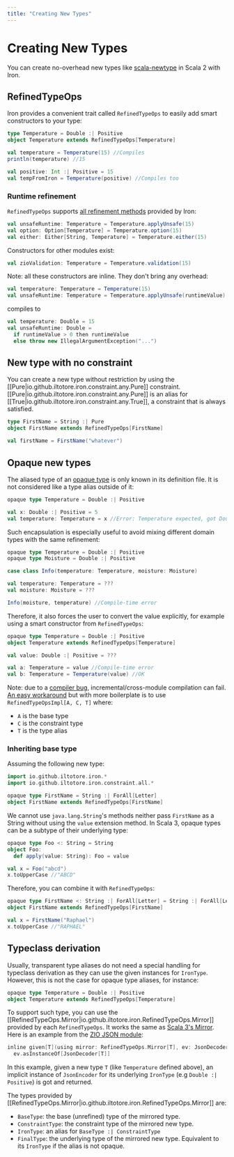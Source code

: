 ```yaml
---
title: "Creating New Types"
---
```


# Creating New Types

You can create no-overhead new types like [scala-newtype](https://github.com/estatico/scala-newtype) in Scala 2 with Iron.

## RefinedTypeOps

Iron provides a convenient trait called `RefinedTypeOps` to easily add smart constructors to your type:

```scala
type Temperature = Double :| Positive
object Temperature extends RefinedTypeOps[Temperature]
```

```scala
val temperature = Temperature(15) //Compiles
println(temperature) //15

val positive: Int :| Positive = 15
val tempFromIron = Temperature(positive) //Compiles too
```

### Runtime refinement

`RefinedTypeOps` supports [all refinement methods](refinement.md) provided by Iron:

```scala
val unsafeRuntime: Temperature = Temperature.applyUnsafe(15)
val option: Option[Temperature] = Temperature.option(15)
val either: Either[String, Temperature] = Temperature.either(15)
```

Constructors for other modules exist:

```scala
val zioValidation: Temperature = Temperature.validation(15)
```

Note: all these constructors are inline. They don't bring any overhead:

```scala
val temperature: Temperature = Temperature(15)
val unsafeRuntime: Temperature = Temperature.applyUnsafe(runtimeValue)
```

compiles to

```scala
val temperature: Double = 15
val unsafeRuntime: Double =
  if runtimeValue > 0 then runtimeValue
  else throw new IllegalArgumentException("...")
```

## New type with no constraint

You can create a new type without restriction by using the [[Pure|io.github.iltotore.iron.constraint.any.Pure]]
constraint. [[Pure|io.github.iltotore.iron.constraint.any.Pure]] is an alias for
[[True|io.github.iltotore.iron.constraint.any.True]], a constraint that is always satisfied.

```scala
type FirstName = String :| Pure
object FirstName extends RefinedTypeOps[FirstName]
```
```scala
val firstName = FirstName("whatever")
```

## Opaque new types

The aliased type of an [opaque type](https://docs.scala-lang.org/scala3/book/types-opaque-types.html) is only known in its definition file. It is not considered like a type alias outside of it:

```scala
opaque type Temperature = Double :| Positive
```

```scala
val x: Double :| Positive = 5
val temperature: Temperature = x //Error: Temperature expected, got Double :| Positive
```

Such encapsulation is especially useful to avoid mixing different domain types with the same refinement:

```scala
opaque type Temperature = Double :| Positive
opaque type Moisture = Double :| Positive
```

```scala
case class Info(temperature: Temperature, moisture: Moisture)

val temperature: Temperature = ???
val moisture: Moisture = ???

Info(moisture, temperature) //Compile-time error
```

Therefore, it also forces the user to convert the value explicitly, for example using a smart constructor from
`RefinedTypeOps`:

```scala
opaque type Temperature = Double :| Positive
object Temperature extends RefinedTypeOps[Temperature]
```

```scala
val value: Double :| Positive = ???

val a: Temperature = value //Compile-time error
val b: Temperature = Temperature(value) //OK
```

Note: due to a [compiler bug](https://github.com/lampepfl/dotty/issues/17984), incremental/cross-module compilation can fail.
[An easy workaround](https://github.com/Iltotore/iron/issues/131#issuecomment-1614974318) but with more boilerplate is
to use `RefinedTypeOpsImpl[A, C, T]` where:
- `A` is the base type
- `C` is the constraint type
- `T` is the type alias

### Inheriting base type

Assuming the following new type:

```scala
import io.github.iltotore.iron.*
import io.github.iltotore.iron.constraint.all.*

opaque type FirstName = String :| ForAll[Letter]
object FirstName extends RefinedTypeOps[FirstName]
```

We cannot use `java.lang.String`'s methods neither pass `FirstName` as a String without using the `value`
extension method. In Scala 3, opaque types can be a subtype of their underlying type:

```scala
opaque type Foo <: String = String
object Foo:
  def apply(value: String): Foo = value
```
```scala
val x = Foo("abcd")
x.toUpperCase //"ABCD"
```

Therefore, you can combine it with `RefinedTypeOps`:

```scala
opaque type FirstName <: String :| ForAll[Letter] = String :| ForAll[Letter]
object FirstName extends RefinedTypeOps[FirstName]
```
```scala
val x = FirstName("Raphael")
x.toUpperCase //"RAPHAEL"
```

## Typeclass derivation

Usually, transparent type aliases do not need a special handling for typeclass derivation as they can use the given
instances for `IronType`. However, this is not the case for opaque type aliases, for instance:

```scala
opaque type Temperature = Double :| Positive
object Temperature extends RefinedTypeOps[Temperature]
```

To support such type, you can use the [[RefinedTypeOps.Mirror|io.github.iltotore.iron.RefinedTypeOps.Mirror]] provided by
each `RefinedTypeOps`. It works the same as
[Scala 3's Mirror](https://docs.scala-lang.org/scala3/reference/contextual/derivation.html#mirror). Here is an example
from the [ZIO JSON module](https://iltotore.github.io/iron/docs/modules/zio-json.html):

```scala
inline given[T](using mirror: RefinedTypeOps.Mirror[T], ev: JsonDecoder[mirror.IronType]): JsonDecoder[T] =
  ev.asInstanceOf[JsonDecoder[T]]
```

In this example, given a new type `T` (like `Temperature` defined above), an implicit instance of `JsonEncoder` for its
underlying `IronType` (e.g `Double :| Positive`) is got and returned.

The types provided by [[RefinedTypeOps.Mirror|io.github.iltotore.iron.RefinedTypeOps.Mirror]] are:
- `BaseType`: the base (unrefined) type of the mirrored type.
- `ConstraintType`: the constraint type of the mirrored new type.
- `IronType`: an alias for `BaseType :| ConstraintType`
- `FinalType`: the underlying type of the mirrored new type. Equivalent to its `IronType` if the alias is not opaque.